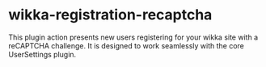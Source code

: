 wikka-registration-recaptcha
============================

This plugin action presents new users registering for your wikka site with a reCAPTCHA challenge. It is designed to work seamlessly with the core UserSettings plugin.

